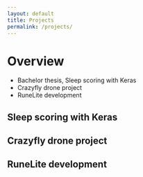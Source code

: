 ```yaml
---
layout: default
title: Projects
permalink: /projects/
---
```


# Overview
 - Bachelor thesis, Sleep scoring with Keras
 - Crazyfly drone project
 - RuneLite development

## Sleep scoring with Keras

## Crazyfly drone project

## RuneLite development



